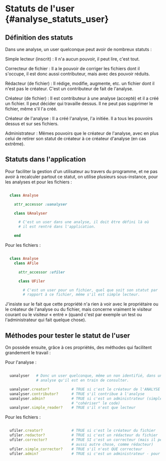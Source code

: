 # Statuts de l'user {#analyse_statuts_user}

## Définition des statuts

Dans une analyse, un user quelconque peut avoir de nombreux statuts :

Simple lecteur (inscrit)
: Il n'a aucun pouvoir, il peut lire, c'est tout.

Correcteur de fichier
: Il a le pouvoir de corriger les fichiers dont il s'occupe, il est donc aussi contributeur, mais avec des pouvoir réduits.

Rédacteur (de fichier)
: Il rédige, modifie, augmente, etc. un fichier dont il n'est pas le créateur. C'est un contributeur de fait de l'analyse.

Créateur (de fichier)
: Il est contributeur à une analyse (accepté) et il a créé un fichier. Il peut décider qui travaille dessus. Il ne peut pas supprimer le fichier, même s'il l'a créé.

Créateur de l'analyse
: Il a créé l'analyse, l'a initiée. Il a tous les pouvoirs dessus et sur ses fichiers.

Administrateur
: Mêmes pouvoirs que le créateur de l'analyse, avec en plus celui de retirer son statut de créateur à ce créateur d'analyse (en cas extrême).

## Statuts dans l'application

Pour faciliter la gestion d'un utilisateur au travers du programme, et ne pas avoir à recalculer partout ce statut, on utilise plusieurs sous-instance, pour les analyses et pour les fichiers :

```ruby

  class Analyse

    attr_accessor :uanalyser

    class UAnalyser

      # C'est un user dans une analyse, il doit être défini là où
      # il est rentré dans l'application.

    end
```

Pour les fichiers :

```ruby

  class Analyse
    class AFile

      attr_accessor :ufiler

      class UFiler

        # C'est un user pour un fichier, quel que soit son statut par
        # rapport à ce fichier, même s'il est simple lecteur.

```

J'insiste sur le fait que cette propriété n'a rien à voir avec le propriétaire ou le créateur de l'analyse ou du fichier, mais concerne vraiment le visiteur courant ou le visiteur « entré » (quand c'est par exemple un test ou l'administrateur qui fait quelque chose).

## Méthodes pour tester le statut de l'user

On possède ensuite, grâce à ces propriétés, des méthodes qui facilitent grandement le travail :

Pour l'analyse :

```ruby

  uanalyser   # Donc un user quelconque, même un non identifié, dans une
              # analyse qu'il est en train de consulter.

  uanalyser.creator?          # TRUE si c'est le créateur de l'ANALYSE
  uanalyser.contributor?      # TRUE s'il contribue à l'analyse
  uanalyser.admin?            # TRUE si c'est un administrateur (simplement pour
                              # "cohériser" le code)
  uanalyser.simple_reader?    # TRUE s'il n'est que lecteur

```

Pour les fichiers :

```ruby

  ufiler.creator?             # TRUE si c'est le créateur du fichier
  ufiler.redactor?            # TRUE si c'est un rédacteur du fichier
  ufiler.corrector?           # TRUE SI c'est un correcteur (mais il peut être
                              # aussi autre chose, comme rédacteur)
  ufiler.simple_corrector?    # TRUE s'il n'est QUE correcteur
  ufiler.admin?               # TRUE si c'est un administrateur - pour simplifier



```
